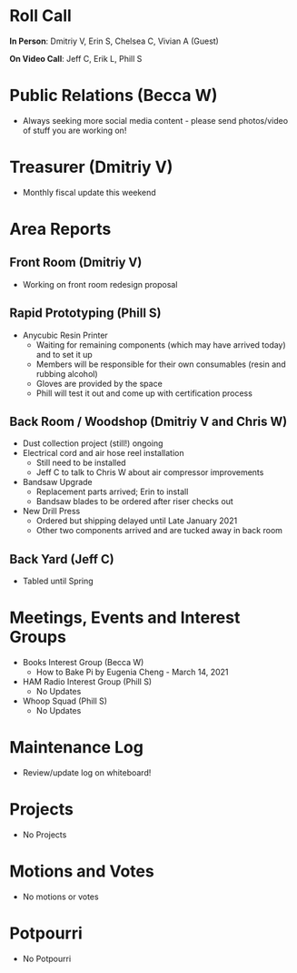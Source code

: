 # Roll Call
**In Person**:   Dmitriy V, Erin S, Chelsea C, Vivian A (Guest)

**On Video Call**:  Jeff C, Erik L, Phill S

# Public Relations (Becca W)
- Always seeking more social media content - please send photos/video of stuff you are working on!

# Treasurer (Dmitriy V)
- Monthly fiscal update this weekend

# Area Reports
## Front Room (Dmitriy V)
- Working on front room redesign proposal
## Rapid Prototyping (Phill S)
- Anycubic Resin Printer
  - Waiting for remaining components (which may have arrived today) and to set it up
  - Members will be responsible  for their own consumables (resin and rubbing alcohol)
  - Gloves are provided by the space
  - Phill will test it out and come up with certification process
## Back Room / Woodshop (Dmitriy V and Chris W)
- Dust collection project (still!) ongoing
- Electrical cord and air hose reel installation
  - Still need to be installed
  - Jeff C to talk to Chris W about air compressor improvements
- Bandsaw Upgrade
  - Replacement parts arrived; Erin to install
  - Bandsaw blades to be ordered after riser checks out
- New Drill Press
  - Ordered but shipping delayed until Late January 2021
  - Other two components arrived and are tucked away in back room
## Back Yard (Jeff C)
- Tabled until Spring

# Meetings, Events and Interest Groups
- Books Interest Group (Becca W)
  - How to Bake Pi by Eugenia Cheng - March 14, 2021
- HAM Radio Interest Group (Phill S)
  - No Updates
- Whoop Squad (Phill S)
  - No Updates

# Maintenance Log
- Review/update log on whiteboard!
  
# Projects
- No Projects

# Motions and Votes
- No motions or votes

# Potpourri
- No Potpourri
